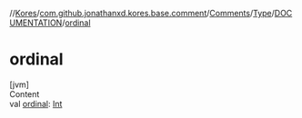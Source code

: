 //[Kores](../../../../index.md)/[com.github.jonathanxd.kores.base.comment](../../../index.md)/[Comments](../../index.md)/[Type](../index.md)/[DOCUMENTATION](index.md)/[ordinal](ordinal.md)



# ordinal  
[jvm]  
Content  
val [ordinal](ordinal.md): [Int](https://kotlinlang.org/api/latest/jvm/stdlib/kotlin/-int/index.html)  



